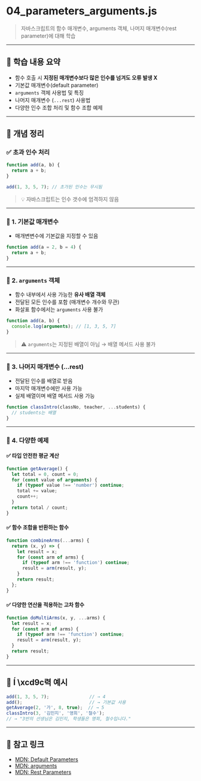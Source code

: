 # 04_parameters_arguments.js

> 자바스크립트의 함수 매개변수, arguments 객체, 나머지 매개변수(rest parameter)에 대해 학습

---

## 📌 학습 내용 요약

* 함수 호출 시 **지정된 매개변수보다 많은 인수를 넘겨도 오류 발생 X**
* 기본값 매개변수(default parameter)
* `arguments` 객체 사용법 및 특징
* 나머지 매개변수 (`...rest`) 사용법
* 다양한 인수 조합 처리 및 함수 조합 예제

---

## 🧠 개념 정리

### ✅ 초과 인수 처리

```js
function add(a, b) {
  return a + b;
}

add(1, 3, 5, 7); // 초가된 인수는 무시됨
```

> 💡 자바스크립트는 인수 갯수에 엄격하지 않음

---

### 🔹 1. 기본값 매개변수

* 매개변변수에 기본값을 지정할 수 있음

```js
function add(a = 2, b = 4) {
  return a + b;
}
```

---

### 🔹 2. `arguments` 객체

* 함수 내부에서 사용 가능한 **유사 배열 객체**
* 전달된 모든 인수를 포함 (매개변수 개수와 무관)
* 화살표 함수에서는 `arguments` 사용 불가

```js
function add(a, b) {
  console.log(arguments); // [1, 3, 5, 7]
}
```

> ⚠️ `arguments`는 지정된 배열이 아님 → 배열 메서드 사용 불가

---

### 🔹 3. 나머지 매개변수 (...rest)

* 전달된 인수를 배열로 받음
* 마지막 매개변수에만 사용 가능
* 실제 배열이며 배열 메서드 사용 가능

```js
function classIntro(classNo, teacher, ...students) {
  // students는 배열
}
```

---

### 🔹 4. 다양한 예제

#### ✅ 타입 안전한 평균 계산

```js
function getAverage() {
  let total = 0, count = 0;
  for (const value of arguments) {
    if (typeof value !== 'number') continue;
    total += value;
    count++;
  }
  return total / count;
}
```

#### ✅ 함수 조합을 반환하는 함수

```js
function combineArms(...arms) {
  return (x, y) => {
    let result = x;
    for (const arm of arms) {
      if (typeof arm !== 'function') continue;
      result = arm(result, y);
    }
    return result;
  };
}
```

#### ✅ 다양한 연산을 적용하는 고차 함수

```js
function doMultiArms(x, y, ...arms) {
  let result = x;
  for (const arm of arms) {
    if (typeof arm !== 'function') continue;
    result = arm(result, y);
  }
  return result;
}
```

---

## 🧪 Í \xcd9c력 예시

```js
add(1, 3, 5, 7);               // → 4
add();                         // → 기본값 사용
getAverage(2, '가', 8, true);  // → 5
classIntro(3, '김민지', '영희', '철수');
// → "3반의 선생님은 김민지, 학생들은 영희, 철수입니다."
```

---

## 📌 참고 링크

* [MDN: Default Parameters](https://developer.mozilla.org/ko/docs/Web/JavaScript/Reference/Functions/Default_parameters)
* [MDN: arguments](https://developer.mozilla.org/ko/docs/Web/JavaScript/Reference/Functions/arguments)
* [MDN: Rest Parameters](https://developer.mozilla.org/ko/docs/Web/JavaScript/Reference/Functions/rest_parameters)
